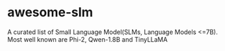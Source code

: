 # awesome-slm
A curated list of Small Language Model(SLMs, Language Models &lt;=7B). Most well known are Phi-2, Qwen-1.8B and TinyLLaMA
